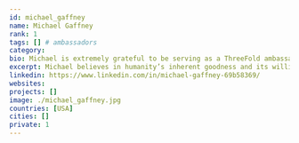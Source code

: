```yaml
---
id: michael_gaffney
name: Michael Gaffney
rank: 1
tags: [] # ambassadors
category:
bio: Michael is extremely grateful to be serving as a ThreeFold ambassador and fully supports ThreeFold’s mission of a sustainable internet in the hands of the people. Michael believes in humanity’s inherent goodness and its willingness to help and lift others up –ThreeFold holds this view as well and challenges us to believe it can and will be accomplished. Michael is currently an information specialist with an energy policy think tank in Saudi Arabia and in his spare time is a fitness/calisthenics junkie and an avid traveler. Ambassador fell in love with Threefold What's not to love about a foundation that has the technological skill and know how to build a new Internet and the compassion and heart to give it to the people. I love ThreeFold's vision and mission and I'm thrilled to be able to be a part of it.
excerpt: Michael believes in humanity’s inherent goodness and its willingness to help and lift others up.
linkedin: https://www.linkedin.com/in/michael-gaffney-69b58369/
websites: 
projects: []
image: ./michael_gaffney.jpg
countries: [USA]
cities: []
private: 1
---
```

